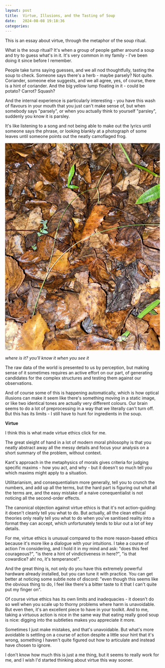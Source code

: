 ```yaml
---
layout: post
title:  Virtue, Illusions, and the Tasting of Soup
date:   2024-08-08 19:18:36
categories: 
---
```


This is an essay about virtue, through the metaphor of the soup ritual.

What is the soup ritual? It's when a group of people gather around a soup and try to guess what's in it. It's very common in my family - I've been doing it since before I remember.

People take turns saying guesses, and we all nod thoughtfully, tasting the soup to check. Someone says there's a herb - maybe parsely? Not quite. Coriander, someone else suggests, and we all agree, yes, of course, there is a hint of coriander. And the big yellow lump floating in it - could be potato? Carrot? Squash?

And the internal experience is particularly interesting - you have this wash of flavours in your mouth that you just can't make sense of, but when somebody says "parsely", or when you actually think to yourself "parsley", suddenly you know it is parsley.

It's like listening to a song and not being able to make out the lyrics until someone says the phrase, or looking blankly at a photograph of some leaves until someone points out the neatly camoflaged frog.

![](/images/soup-findthesniper.png)

*where is it? you'll know it when you see it*

The raw data of the world is presented to us by perception, but making sense of it sometimes requires an active effort on our part, of generating candidates for the complex structures and testing them against our observations.

And of course some of this is happening automatically, which is how optical illusions can make it seem like there's something moving in a static image, or like two identical tones are actually very different colours. Our brain seems to do a lot of preprocessing in a way that we literally can't turn off. But this has its limits - I still have to hunt for ingredients in the soup.

**Virtue**

I think this is what made virtue ethics click for me.

The great sleight of hand in a lot of modern moral philosophy is that you neatly abstract away all the messy details and focus your analysis on a short summary of the problem, without context. 

Kant's approach in the metaphysics of morals gives criteria for judging specific maxims - how you act, and why - but it doesn't so much tell you which maxims might apply to a situation.

Utilitarianism, and consequentialism more generally, tell you to crunch the numbers, and add up all the terms, but the hard part is figuring out what all the terms are, and the easy mistake of a naive conequentialist is not noticing all the second-order effects.

The canonical objection against virtue ethics is that it's not action-guiding: it doesn't cleanly tell you what to do. But actually, all the clean ethical theories only really tell you what to do when you've sanitised reality into a format they can accept, which unfortunately tends to blur out a lot of key details.

For me, virtue ethics is unusual compared to the more reason-based ethics because it's more like a dialogue with your intuitions. I take a course of action I'm considering, and I hold it in my mind and ask: "does this feel courageous?", "is there a hint of vindictiveness in here?", "is that cowardice? ah! no, it's temperance!".

And the great thing is, not only do you have this extremely powerful hardware already installed, but you can tune it with practice. You can get better at noticing some subtle note of discord: "even though this seems like the obvious thing to do, I feel like there's a bitter taste to it that I can't quite put my finger on".

Of course virtue ethics has its own limits and inadequacies - it doesn't do so well when you scale up to thorny problems where harm is unavoidable. But even then, it's an excellent piece to have in your toolkit. And to me, taking a virtuous action is nice in the same way that eating really good soup is nice: digging into the subtleties makes you appreciate it more. 

Sometimes I just make mistakes, and that's unavoidable. But what's more avoidable is settling on a course of action despite a little sour hint that it's wrong, something I haven't quite figured out how to articulate and instead have chosen to ignore.

I don't know how much this is just a me thing, but it seems to really work for me, and I wish I'd started thinking about virtue this way sooner.